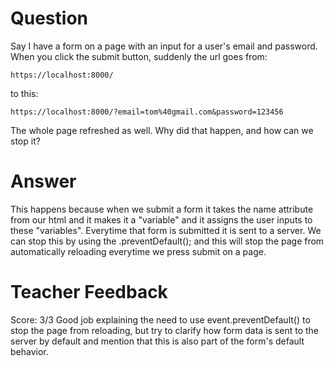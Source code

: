 # Question

Say I have a form on a page with an input for a user's email and password. When you click the submit button, suddenly the url goes from:

```plaintext
https://localhost:8000/
```

to this:

```plaintext
https://localhost:8000/?email=tom%40gmail.com&password=123456
```

The whole page refreshed as well. Why did that happen, and how can we stop it?

# Answer

This happens because when we submit a form it takes the name attribute from our html and it makes it a "variable" and it assigns the user inputs to these "variables". Everytime that form is submitted it is sent to a server. We can stop this by using the .preventDefault(); and this will stop the page from automatically reloading everytime we press submit on a page.

# Teacher Feedback

Score: 3/3
Good job explaining the need to use event.preventDefault() to stop the page from reloading, but try to clarify how form data is sent to the server by default and mention that this is also part of the form's default behavior.

